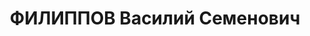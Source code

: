---
title: ФИЛИППОВ Василий Семенович
description: "Род. в 1898, Октябрьская ж/д, ст. Химки, русский, обр.: среднее специальное,\
  \ б/п. Проживал: г. Иркутск. Начальник финотдела треста «Востсиблес» \n  Арестован\
  \ 08.05.1937. Обв. по ст. 58-7, 8, 11. Приговор: ВК ВС СССР, 24.10.1937 – ВМН. Расстрелян\
  \ 24.10.1937. \n  Реабилитирован 10.10.1957"
---